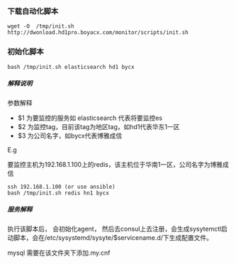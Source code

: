 ### 下载自动化脚本

```
wget -O  /tmp/init.sh http://dwonload.hd1pro.boyacx.com/monitor/scripts/init.sh
```

### 初始化脚本

```
bash /tmp/init.sh elasticsearch hd1 bycx
```

##### 解释说明

参数解释

* $1 为要监控的服务如 elasticsearch 代表将要监控es
* $2 为监控tag，目前该tag为地区tag，如hd1代表华东1一区
* $3 为公司名字，如bycx代表博雅成信

E.g

要监控主机为192.168.1.100上的redis，该主机位于华南1一区，公司名字为博雅成信



```
ssh 192.168.1.100 (or use ansible)
bash /tmp/init.sh redis hn1 bycx
```

##### 服务解释

执行该脚本后， 会初始化agent， 然后去consul上去注册，会生成sysytemctl启动脚本，会在/etc/sysystemd/sysyte/$servicename.d/下生成配置文件。

mysql 需要在该文件夹下添加.my.cnf
